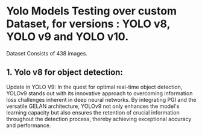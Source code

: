 
# Yolo Models Testing over custom Dataset, for versions : YOLO v8, YOLO v9 and YOLO v10.
Dataset Consists of 438 images.
## 1. Yolo v8 for object detection:
Update in YOLO V9: In the quest for optimal real-time object detection, YOLOv9 stands out with its innovative approach to overcoming information loss challenges inherent in deep neural networks. By integrating PGI and the versatile GELAN architecture, YOLOv9 not only enhances the model's learning capacity but also ensures the retention of crucial information throughout the detection process, thereby achieving exceptional accuracy and performance.
